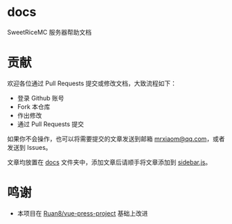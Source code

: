 # docs

SweetRiceMC 服务器帮助文档

# 贡献

欢迎各位通过 Pull Requests 提交或修改文档，大致流程如下：

* 登录 Github 账号
* Fork 本仓库
* 作出修改
* 通过 Pull Requests 提交

如果你不会操作，也可以将需要提交的文章发送到邮箱 mrxiaom@qq.com，或者发送到 Issues。

文章均放置在 [docs](docs) 文件夹中，添加文章后请顺手将文章添加到 [sidebar.js](sidebar.js)。

# 鸣谢

* 本项目在 [Ruan8/vue-press-project](https://github.com/Ruan8/vue-press-project) 基础上改进
